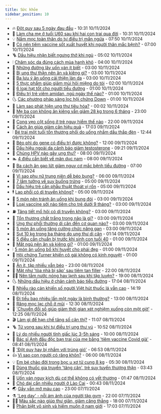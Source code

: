 ```yaml
---
title: Sức khỏe
sidebar_position: 10
---
```


<!-- vnexpress-suc-khoe:START -->
- 🔥 [Đột quỵ sau 5 ngày đau đầu](https://vnexpress.net/dot-quy-sau-5-ngay-dau-dau-4814021.html) - 10:31 10/11/2024
- 🥰 [Làm cha mẹ ở tuổi U60 sau khi hai con trai qua đời](https://vnexpress.net/lam-cha-me-o-tuoi-u60-sau-khi-hai-con-trai-qua-doi-4814375.html) - 10:31 10/11/2024
- 💡 [Nấm mọc toàn thân do tự điều trị mẩn ngứa](https://vnexpress.net/nam-moc-toan-than-do-tu-dieu-tri-man-ngua-4814304.html) - 07:50 10/11/2024
- 🤗 [Có nên tiêm vaccine sốt xuất huyết khi người thân mắc bệnh?](https://vnexpress.net/co-nen-tiem-vaccine-sot-xuat-huyet-khi-nguoi-than-mac-benh-4814259.html) - 07:00 10/11/2024
- 🪜 [Dấu hiệu nhận biết ngưng thở khi ngủ](https://vnexpress.net/dau-hieu-nhan-biet-ngung-tho-khi-ngu-4814312.html) - 05:02 10/11/2024
- 🕯 [Chăm sóc da đúng cách mùa hanh khô](https://vnexpress.net/cham-soc-da-dung-cach-mua-hanh-kho-4812777.html) - 04:00 10/11/2024
- 🤭 [Những đường lây uốn ván ít biết](https://vnexpress.net/nhung-duong-lay-uon-van-it-biet-4814255.html) - 03:00 10/11/2024
- 👀 [Bị ung thư thận nên ăn và kiêng gì?](https://vnexpress.net/bi-ung-thu-than-nen-an-va-kieng-gi-4814202.html) - 03:00 10/11/2024
- 🌋 [Ba lưu ý ăn uống cải thiện làn da](https://vnexpress.net/ba-luu-y-an-uong-cai-thien-lan-da-4814081.html) - 03:00 10/11/2024
- 🫶 [5 thực phẩm giúp giảm mùi hôi miệng do tỏi](https://vnexpress.net/5-thuc-pham-giup-giam-mui-hoi-mieng-do-toi-4814163.html) - 02:00 10/11/2024
- 🦆 [6 loại hạt tốt cho người tiểu đường](https://vnexpress.net/6-loai-hat-tot-cho-nguoi-tieu-duong-4814141.html) - 01:00 10/11/2024
- 🚀 [Điều trị trẻ viêm amidan, ngủ ngáy thế nào?](https://vnexpress.net/dieu-tri-tre-viem-amidan-ngu-ngay-the-nao-4814039.html) - 01:00 10/11/2024
- 🌜 [Các phương pháp sàng lọc hội chứng Down](https://vnexpress.net/cac-phuong-phap-sang-loc-hoi-chung-down-4814033.html) - 01:00 10/11/2024
- 🧰 [Làm sao phát hiện ung thư tiêu hóa?](https://vnexpress.net/lam-sao-phat-hien-ung-thu-tieu-hoa-4813733.html) - 00:02 10/11/2024
- 💫 [Mẹ ba con không ăn kiêng vẫn giảm 28 kg trong 6 tháng](https://vnexpress.net/me-ba-con-khong-an-kieng-van-giam-28-kg-trong-6-thang-4813547.html) - 23:00 09/11/2024
- 🌝 [Cong vẹo cột sống ở trẻ nguy hiểm thế nào](https://vnexpress.net/cong-veo-cot-song-o-tre-nguy-hiem-the-nao-4813051.html) - 22:00 09/11/2024
- 🗽 [Cách ăn giúp giảm cân hiệu quả](https://vnexpress.net/cach-an-giup-giam-can-hieu-qua-4812013.html) - 17:03 09/11/2024
- 🕯 [Bé trai một tuổi tổn thương phổi do uống nhầm dầu thắp đèn](https://vnexpress.net/be-trai-mot-tuoi-ton-thuong-phoi-do-uong-nham-dau-thap-den-4814134.html) - 12:44 09/11/2024
- 🦅 [Béo phì do gene có điều trị được không?](https://vnexpress.net/beo-phi-do-gene-co-dieu-tri-duoc-khong-4813843.html) - 12:00 09/11/2024
- 🦆 [Dấu hiệu ngoài da cảnh báo giảm testosterone](https://vnexpress.net/dau-hieu-ngoai-da-canh-bao-giam-testosterone-4811461.html) - 09:21 09/11/2024
- 🎊 [Chủng HPV nào gây ung thư?](https://vnexpress.net/chung-hpv-nao-gay-ung-thu-4814072.html) - 08:00 09/11/2024
- 🏊 [4 điều cần biết về mãn dục nam](https://vnexpress.net/4-dieu-can-biet-ve-man-duc-nam-4814022.html) - 08:00 09/11/2024
- 📝 [Ba cách ăn gạo lứt giảm nguy cơ mắc bệnh tiểu đường](https://vnexpress.net/ba-cach-an-gao-lut-giam-nguy-co-mac-benh-tieu-duong-4814082.html) - 07:00 09/11/2024
- 💯 [Vì sao phụ nữ trung niên dễ béo bụng?](https://vnexpress.net/vi-sao-phu-nu-trung-nien-de-beo-bung-4813647.html) - 06:00 09/11/2024
- 🌊 [7 lầm tưởng về suy buồng trứng](https://vnexpress.net/7-lam-tuong-ve-suy-buong-trung-4814003.html) - 05:00 09/11/2024
- 🚀 [Dấu hiệu trẻ cần phẫu thuật thoát vị rốn](https://vnexpress.net/dau-hieu-tre-can-phau-thuat-thoat-vi-ron-4814002.html) - 05:00 09/11/2024
- 🕴 [Lao phổi có di truyền không?](https://vnexpress.net/lao-phoi-co-di-truyen-khong-4813987.html) - 05:00 09/11/2024
- 🗽 [5 món nên tránh ăn uống khi bụng đói](https://vnexpress.net/5-mon-nen-tranh-an-uong-khi-bung-doi-4813329.html) - 03:00 09/11/2024
- 🎡 [Loại vaccine sởi nào tiêm cho trẻ dưới 9 tháng?](https://vnexpress.net/loai-vaccine-soi-nao-tiem-cho-tre-duoi-9-thang-4813998.html) - 03:00 09/11/2024
- ⛽️ [Tăng tiết mồ hôi có di truyền không?](https://vnexpress.net/tang-tiet-mo-hoi-co-di-truyen-khong-4813985.html) - 03:00 09/11/2024
- 🦆 [Tổn thương chất trắng trong não là gì?](https://vnexpress.net/ton-thuong-chat-trang-trong-nao-la-gi-4813983.html) - 03:00 09/11/2024
- 🤩 [Ung thư phổi thường di căn đến cơ quan nào?](https://vnexpress.net/ung-thu-phoi-thuong-di-can-den-co-quan-nao-4813884.html) - 03:00 09/11/2024
- 🦒 [5 món ăn uống tăng cường chức năng gan](https://vnexpress.net/5-mon-an-uong-tang-cuong-chuc-nang-gan-4813840.html) - 03:00 09/11/2024
- 💫 [Sụt 10 kg trong ba tháng do ung thư di căn](https://vnexpress.net/sut-10-kg-trong-ba-thang-do-ung-thu-di-can-4813883.html) - 01:14 09/11/2024
- 🐘 [5 điều cần chuẩn bị trước khi sinh con tuổi 40](https://vnexpress.net/5-dieu-can-chuan-bi-truoc-khi-sinh-con-tuoi-40-4813836.html) - 01:00 09/11/2024
- 🚀 [Mất ngủ nên ăn và kiêng gì?](https://vnexpress.net/mat-ngu-nen-an-va-kieng-gi-4813834.html) - 01:00 09/11/2024
- 🕯 [5 món ăn uống bổ khí huyết cho phái đẹp](https://vnexpress.net/5-mon-an-uong-bo-khi-huyet-cho-phai-dep-4813798.html) - 01:00 09/11/2024
- 🦏 [Hội chứng Turner khiến cô gái không có kinh nguyệt](https://vnexpress.net/hoi-chung-turner-khien-co-gai-khong-co-kinh-nguyet-4813761.html) - 01:00 09/11/2024
- 🦄 [Ăn ít, tập nhiều vẫn béo](https://vnexpress.net/an-it-tap-nhieu-van-beo-4812180.html) - 23:00 08/11/2024
- 🦒 [Mặt như &#39;tòa nhà bị sập&#39; sau tiêm tan filler](https://vnexpress.net/mat-nhu-toa-nha-bi-sap-sau-tiem-tan-filler-4813871.html) - 22:00 08/11/2024
- 👨‍🏫 [Nên tắm nước nóng hay lạnh sau khi tập luyện?](https://vnexpress.net/nen-tam-nuoc-nong-hay-lanh-sau-khi-tap-luyen-4813045.html) - 19:00 08/11/2024
- 🌜 [Những dấu hiệu ở chân cảnh báo tiểu đường](https://vnexpress.net/nhung-dau-hieu-o-chan-canh-bao-tieu-duong-4813353.html) - 17:04 08/11/2024
- 🚀 [Nhiều rào cản khiến số người Việt hút thuốc lá vẫn cao](https://vnexpress.net/nhieu-rao-can-khien-so-nguoi-viet-hut-thuoc-la-van-cao-4813909.html) - 14:19 08/11/2024
- 💃 [Đi tiểu bao nhiêu lần một ngày là bình thường?](https://vnexpress.net/di-tieu-bao-nhieu-lan-mot-ngay-la-binh-thuong-4813782.html) - 13:00 08/11/2024
- 💯 [Răng mọc lạc chỗ ở mũi](https://vnexpress.net/rang-moc-lac-cho-o-mui-4813807.html) - 12:30 08/11/2024
- 🤔 [&#39;Chuyển đổi số giúp giảm thời gian xét nghiệm xuống còn một giờ&#39;](https://vnexpress.net/chuyen-doi-so-giup-giam-thoi-gian-xet-nghiem-xuong-con-mot-gio-4813854.html) - 12:25 08/11/2024
- 🎬 [Làm gì để hạn chế tăng số cận thị?](https://vnexpress.net/lam-gi-de-han-che-tang-so-can-thi-4813810.html) - 11:07 08/11/2024
- 🪜 [Tử vong sau khi tự điều trị ung thư vú](https://vnexpress.net/tu-vong-sau-khi-tu-dieu-tri-ung-thu-vu-4813847.html) - 10:52 08/11/2024
- 🦣 [Lý do nhiều người tỉnh giấc lúc 3-5h sáng](https://vnexpress.net/ly-do-nhieu-nguoi-tinh-giac-luc-3-5h-sang-4813338.html) - 10:00 08/11/2024
- 🧐 [Bác sĩ Anh đầu độc bạn trai của mẹ bằng &#39;tiêm vaccine Covid giả&#39;](https://vnexpress.net/bac-si-anh-dau-doc-ban-trai-cua-me-bang-tiem-vaccine-covid-gia-4813792.html) - 08:41 08/11/2024
- 🤡 [&#39;Đột quỵ hay bị nhầm với trúng gió&#39;](https://vnexpress.net/dot-quy-hay-bi-nham-trung-gio-lam-lo-thoi-gian-vang-4813710.html) - 06:53 08/11/2024
- 👍 [Vì sao con người có răng khôn?](https://vnexpress.net/vi-sao-con-nguoi-co-rang-khon-4813371.html) - 06:00 08/11/2024
- 💡 [Em bé chào đời trong bọc u xơ tử cung 8 kg](https://vnexpress.net/em-be-chao-doi-trong-boc-u-xo-tu-cung-8-kg-4813453.html) - 05:30 08/11/2024
- 💯 [Dùng thuốc gia truyền &#39;tăng cân&#39;, trẻ suy tuyến thượng thận](https://vnexpress.net/dung-thuoc-gia-truyen-tang-can-tre-suy-tuyen-thuong-than-4813575.html) - 03:43 08/11/2024
- 🧠 [Uốn ván nguy kịch dù cơ thể không có vết thương](https://vnexpress.net/uon-van-nguy-kich-du-co-the-khong-co-vet-thuong-4812886.html) - 01:47 08/11/2024
- 🎡 [Chó dại cắn nhiều người ở Lào Cai](https://vnexpress.net/cho-dai-can-nhieu-nguoi-o-lao-cai-4813461.html) - 00:43 08/11/2024
- 🌏 [Gầy vẫn mỡ máu cao](https://vnexpress.net/gay-van-mo-mau-cao-4811922.html) - 23:00 07/11/2024
- ⚗️ [&#39;Leg day&#39; - nỗi ám ảnh của người tập gym](https://vnexpress.net/leg-day-noi-am-anh-cua-nguoi-tap-gym-4811258.html) - 22:00 07/11/2024
- 👨‍🏫 [Màu sắc nào giúp thư giãn, giảm căng thẳng](https://vnexpress.net/mau-sac-nao-giup-thu-gian-giam-cang-thang-4812958.html) - 18:00 07/11/2024
- 🤖 [Phân biệt vô sinh và hiếm muộn ở nam giới](https://vnexpress.net/phan-biet-vo-sinh-va-hiem-muon-o-nam-gioi-4812340.html) - 17:03 07/11/2024<!-- vnexpress-suc-khoe:END -->
